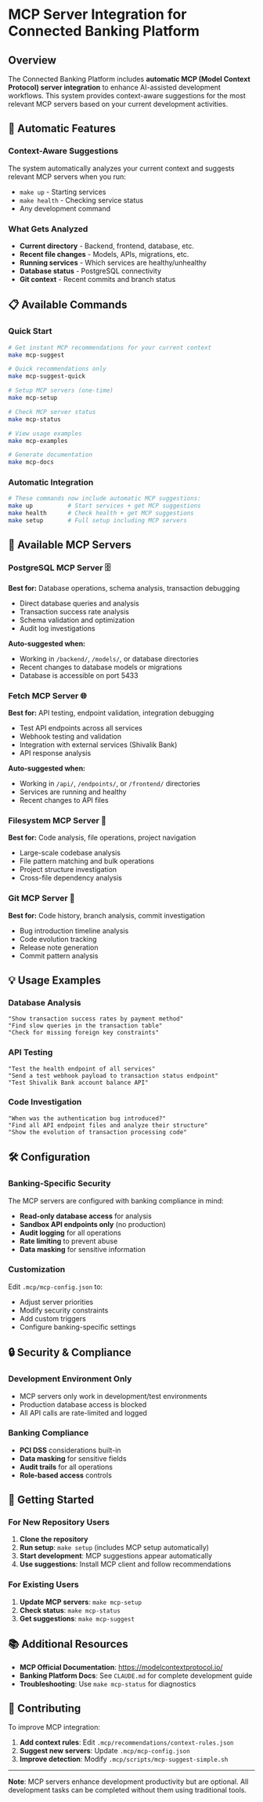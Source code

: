 # MCP Server Integration for Connected Banking Platform

## Overview

The Connected Banking Platform includes **automatic MCP (Model Context Protocol) server integration** to enhance AI-assisted development workflows. This system provides context-aware suggestions for the most relevant MCP servers based on your current development activities.

## 🚀 Automatic Features

### Context-Aware Suggestions
The system automatically analyzes your current context and suggests relevant MCP servers when you run:
- `make up` - Starting services
- `make health` - Checking service status
- Any development command

### What Gets Analyzed
- **Current directory** - Backend, frontend, database, etc.
- **Recent file changes** - Models, APIs, migrations, etc.
- **Running services** - Which services are healthy/unhealthy
- **Database status** - PostgreSQL connectivity
- **Git context** - Recent commits and branch status

## 📋 Available Commands

### Quick Start
```bash
# Get instant MCP recommendations for your current context
make mcp-suggest

# Quick recommendations only
make mcp-suggest-quick

# Setup MCP servers (one-time)
make mcp-setup

# Check MCP server status
make mcp-status

# View usage examples
make mcp-examples

# Generate documentation
make mcp-docs
```

### Automatic Integration
```bash
# These commands now include automatic MCP suggestions:
make up          # Start services + get MCP suggestions
make health      # Check health + get MCP suggestions
make setup       # Full setup including MCP servers
```

## 🔧 Available MCP Servers

### PostgreSQL MCP Server 🗄️
**Best for:** Database operations, schema analysis, transaction debugging
- Direct database queries and analysis
- Transaction success rate analysis
- Schema validation and optimization
- Audit log investigations

**Auto-suggested when:**
- Working in `/backend/`, `/models/`, or database directories
- Recent changes to database models or migrations
- Database is accessible on port 5433

### Fetch MCP Server 🌐
**Best for:** API testing, endpoint validation, integration debugging
- Test API endpoints across all services
- Webhook testing and validation
- Integration with external services (Shivalik Bank)
- API response analysis

**Auto-suggested when:**
- Working in `/api/`, `/endpoints/`, or `/frontend/` directories
- Services are running and healthy
- Recent changes to API files

### Filesystem MCP Server 📁
**Best for:** Code analysis, file operations, project navigation
- Large-scale codebase analysis
- File pattern matching and bulk operations
- Project structure investigation
- Cross-file dependency analysis

### Git MCP Server 🔀
**Best for:** Code history, branch analysis, commit investigation
- Bug introduction timeline analysis
- Code evolution tracking
- Release note generation
- Commit pattern analysis

## 💡 Usage Examples

### Database Analysis
```
"Show transaction success rates by payment method"
"Find slow queries in the transaction table"
"Check for missing foreign key constraints"
```

### API Testing
```
"Test the health endpoint of all services"
"Send a test webhook payload to transaction status endpoint"
"Test Shivalik Bank account balance API"
```

### Code Investigation
```
"When was the authentication bug introduced?"
"Find all API endpoint files and analyze their structure"
"Show the evolution of transaction processing code"
```

## 🛠 Configuration

### Banking-Specific Security
The MCP servers are configured with banking compliance in mind:
- **Read-only database access** for analysis
- **Sandbox API endpoints only** (no production)
- **Audit logging** for all operations
- **Rate limiting** to prevent abuse
- **Data masking** for sensitive information

### Customization
Edit `.mcp/mcp-config.json` to:
- Adjust server priorities
- Modify security constraints
- Add custom triggers
- Configure banking-specific settings

## 🔒 Security & Compliance

### Development Environment Only
- MCP servers only work in development/test environments
- Production database access is blocked
- All API calls are rate-limited and logged

### Banking Compliance
- **PCI DSS** considerations built-in
- **Data masking** for sensitive fields
- **Audit trails** for all operations
- **Role-based access** controls

## 🚀 Getting Started

### For New Repository Users
1. **Clone the repository**
2. **Run setup**: `make setup` (includes MCP setup automatically)
3. **Start development**: MCP suggestions appear automatically
4. **Use suggestions**: Install MCP client and follow recommendations

### For Existing Users
1. **Update MCP servers**: `make mcp-setup`
2. **Check status**: `make mcp-status`
3. **Get suggestions**: `make mcp-suggest`

## 📚 Additional Resources

- **MCP Official Documentation**: https://modelcontextprotocol.io/
- **Banking Platform Docs**: See `CLAUDE.md` for complete development guide
- **Troubleshooting**: Use `make mcp-status` for diagnostics

## 🤝 Contributing

To improve MCP integration:
1. **Add context rules**: Edit `.mcp/recommendations/context-rules.json`
2. **Suggest new servers**: Update `.mcp/mcp-config.json`
3. **Improve detection**: Modify `.mcp/scripts/mcp-suggest-simple.sh`

---

**Note**: MCP servers enhance development productivity but are optional. All development tasks can be completed without them using traditional tools.